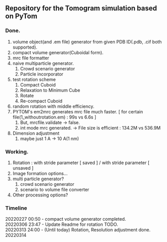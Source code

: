 ## Repository for the Tomogram simulation based on PyTom

### Done.
1. volume object(and .em file) generator from given PDB ID(.pdb, .cif both supported).   
2. compact volume generator(Cuboidal form).   
3. mrc file formatter
4. naive multiparticle generator.   
   1. Crowd scenario generator
   2. Particle incorporator
5. test rotation scheme   
   1. Compact Cuboid
   2. Relaxation to Minimum Cube
   3. Rotate
   4. Re-compact Cuboid
6. random rotation with middle efficiency.
7. PYTOM's em2mrc generates mrc file much faster. [ for certain file(1_withoutrotation.em) : 99s vs 6.6s ]
   1. But, mrcfile.validate -> false.
   2. int mode mrc generated. -> File size is efficient : 134.2M vs 536.9M
8. Dimension adjustment
   1. maybe just 1 A -> 10 A(1 nm)

### Working.   
1. Rotation : with stride parameter [ saved ] / with stride parameter [ unsaved ]
2. Image formation options...
3. multi particle generator?
   1. crowd scenario generator   
   2. scenario to volume file converter
4. Other processing options?

### Timeline
20220227 00:50 - compact volume generator completed.      
20220306 23:47 - Update Readme for rotation TODO.   
20220313 24:00 - (Until today) Rotation, Resolution adjustment done.   
20220314 
